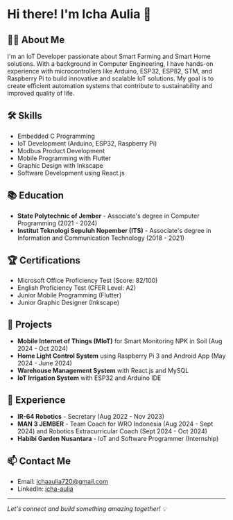 # Hi there! I'm Icha Aulia 👋

## 👩‍💻 About Me
I'm an IoT Developer passionate about Smart Farming and Smart Home solutions. With a background in Computer Engineering, I have hands-on experience with microcontrollers like Arduino, ESP32, ESP82, STM, and Raspberry Pi to build innovative and scalable IoT solutions. My goal is to create efficient automation systems that contribute to sustainability and improved quality of life.

## 🛠️ Skills
- Embedded C Programming
- IoT Development (Arduino, ESP32, Raspberry Pi)
- Modbus Product Development
- Mobile Programming with Flutter
- Graphic Design with Inkscape
- Software Development using React.js

## 📚 Education
- **State Polytechnic of Jember** - Associate's degree in Computer Programming (2021 - 2024)
- **Institut Teknologi Sepuluh Nopember (ITS)** - Associate's degree in Information and Communication Technology (2018 - 2021)

## 🏆 Certifications
- Microsoft Office Proficiency Test (Score: 82/100)
- English Proficiency Test (CFER Level: A2)
- Junior Mobile Programming (Flutter)
- Junior Graphic Designer (Inkscape)

## 🔨 Projects
- **Mobile Internet of Things (MIoT)** for Smart Monitoring NPK in Soil (Aug 2024 - Oct 2024)
- **Home Light Control System** using Raspberry Pi 3 and Android App (May 2024 - June 2024)
- **Warehouse Management System** with React.js and MySQL
- **IoT Irrigation System** with ESP32 and Arduino IDE

## 💼 Experience
- **IR-64 Robotics** - Secretary (Aug 2022 - Nov 2023)
- **MAN 3 JEMBER** - Team Coach for WRO Indonesia (Aug 2024 - Sept 2024) and Robotics Extracurricular Coach (Sept 2024 - Oct 2024)
- **Habibi Garden Nusantara** - IoT and Software Programmer (Internship)

## 📫 Contact Me
- Email: ichaaulia720@gmail.com
- LinkedIn: [icha-aulia](https://www.linkedin.com/in/icha-aulia)

---
*Let's connect and build something amazing together! 💡*

